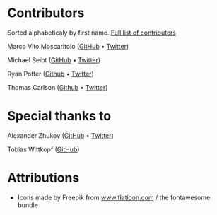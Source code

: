 # Contributors

Sorted alphabeticaly by first name. [Full list of contributers](https://github.com/holidaypirates/nucleus/graphs/contributors)

Marco Vito Moscaritolo ([GitHub](https://github.com/mavimo) &bull; [Twitter](https://twitter.com/mavimo))

Michael Seibt ([GitHub](https://github.com/michaelseibt) &bull; [Twitter](https://twitter.com/divis0r))

Ryan Potter ([Github](https://github.com/rhym) &bull; [Twitter](https://twitter.com/ryanpotternz))

Thomas Carlson ([Github](https://github.com/thomas0c) &bull; [Twitter](https://twitter.com/thomasoc))

# Special thanks to

Alexander Zhukov ([GitHub](https://github.com/nogizhopaboroda) &bull; [Twitter](https://twitter.com/nogizhopaboroda))

Tobias Wittkopf ([GitHub](https://github.com/twittkopf))

# Attributions

* Icons made by Freepik from www.flaticon.com / the fontawesome bundle
